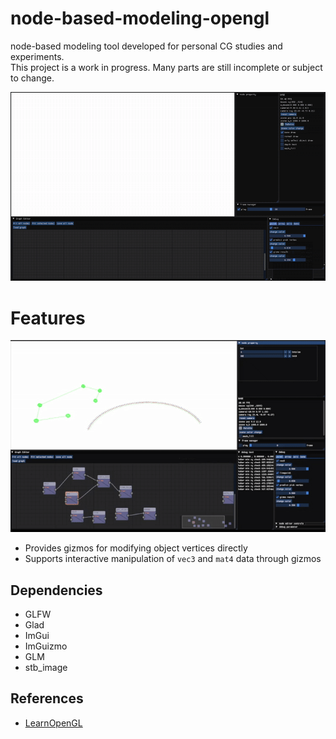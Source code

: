 # node-based-modeling-opengl
node-based modeling tool developed for personal CG studies and experiments.  
This project is a work in progress. Many parts are still incomplete or subject to change.

![Demo](asset/demo.gif)


# Features
![Demo](asset/gizmo.gif)
- Provides gizmos for modifying object vertices directly
- Supports interactive manipulation of `vec3` and `mat4` data through gizmos


## Dependencies
- GLFW
- Glad
- ImGui
- ImGuizmo
- GLM
- stb_image

## References
- [LearnOpenGL](https://learnopengl.com/)  
